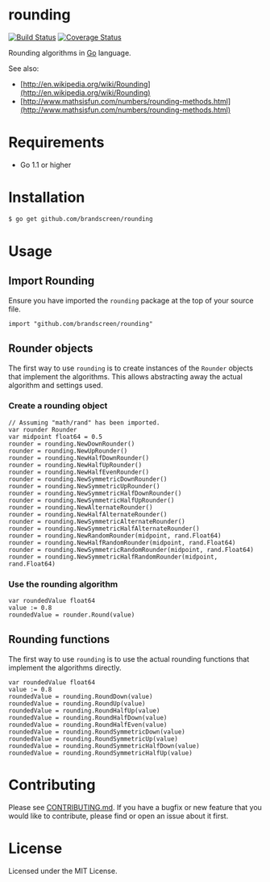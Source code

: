 rounding
========

[![Build Status](https://travis-ci.org/brandscreen/rounding.png)](https://travis-ci.org/brandscreen/rounding) [![Coverage Status](https://coveralls.io/repos/brandscreen/rounding/badge.png?branch=HEAD)](https://coveralls.io/r/brandscreen/rounding?branch=HEAD)

Rounding algorithms in [Go](http://golang.org) language.

See also:

* [http://en.wikipedia.org/wiki/Rounding](http://en.wikipedia.org/wiki/Rounding)
* [http://www.mathsisfun.com/numbers/rounding-methods.html](http://www.mathsisfun.com/numbers/rounding-methods.html)

# Requirements

* Go 1.1 or higher

# Installation

```bash
$ go get github.com/brandscreen/rounding
```

# Usage

## Import Rounding

Ensure you have imported the ```rounding``` package at the top of your source file.

```golang
import "github.com/brandscreen/rounding"
```

## Rounder objects

The first way to use ```rounding``` is to create instances of the ```Rounder``` objects that implement the algorithms.
This allows abstracting away the actual algorithm and settings used.

### Create a rounding object

```golang
// Assuming "math/rand" has been imported.
var rounder Rounder
var midpoint float64 = 0.5
rounder = rounding.NewDownRounder()
rounder = rounding.NewUpRounder()
rounder = rounding.NewHalfDownRounder()
rounder = rounding.NewHalfUpRounder()
rounder = rounding.NewHalfEvenRounder()
rounder = rounding.NewSymmetricDownRounder()
rounder = rounding.NewSymmetricUpRounder()
rounder = rounding.NewSymmetricHalfDownRounder()
rounder = rounding.NewSymmetricHalfUpRounder()
rounder = rounding.NewAlternateRounder()
rounder = rounding.NewHalfAlternateRounder()
rounder = rounding.NewSymmetricAlternateRounder()
rounder = rounding.NewSymmetricHalfAlternateRounder()
rounder = rounding.NewRandomRounder(midpoint, rand.Float64)
rounder = rounding.NewHalfRandomRounder(midpoint, rand.Float64)
rounder = rounding.NewSymmetricRandomRounder(midpoint, rand.Float64)
rounder = rounding.NewSymmetricHalfRandomRounder(midpoint, rand.Float64)
```

### Use the rounding algorithm

```golang
var roundedValue float64
value := 0.8
roundedValue = rounder.Round(value)
```

## Rounding functions

The first way to use ```rounding``` is to use the actual rounding functions that implement the algorithms directly.

```golang
var roundedValue float64
value := 0.8
roundedValue = rounding.RoundDown(value)
roundedValue = rounding.RoundUp(value)
roundedValue = rounding.RoundHalfUp(value)
roundedValue = rounding.RoundHalfDown(value)
roundedValue = rounding.RoundHalfEven(value)
roundedValue = rounding.RoundSymmetricDown(value)
roundedValue = rounding.RoundSymmetricUp(value)
roundedValue = rounding.RoundSymmetricHalfDown(value)
roundedValue = rounding.RoundSymmetricHalfUp(value)
```

# Contributing

Please see [CONTRIBUTING.md](https://github.com/brandscreen/rounding/blob/master/CONTRIBUTING.md).  If you have a bugfix or new feature that you would like to contribute, please find or open an issue about it first.

# License

Licensed under the MIT License.
